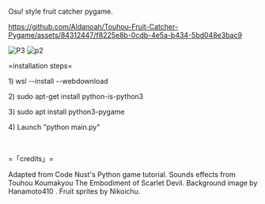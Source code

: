 Osu! style fruit catcher pygame. 

https://github.com/Aldanoah/Touhou-Fruit-Catcher-Pygame/assets/84312447/f8225e8b-0cdb-4e5a-b434-5bd048e3bac9


![P3](https://github.com/Aldanoah/Touhou-Fruit-Catcher-Pygame/assets/84312447/2472ac8d-1d7c-4fa0-adbd-d774504f5037)
![p2](https://github.com/Aldanoah/Touhou-Fruit-Catcher-Pygame/assets/84312447/259c6f58-1c8b-4c12-bb96-8833bf280994)

=installation steps=
<p>1) wsl --install --webdownload</p>
<p>2) sudo apt-get install python-is-python3</p>
<p>3) sudo apt install python3-pygame</p>
<p>4) Launch "python main.py"</p>

<br>

=「credits」=
<p>Adapted from Code Nust's Python game tutorial. Sounds effects from Touhou Koumakyou The Embodiment of Scarlet Devil. Background image by Hanamoto410 . Fruit sprites by Nikoichu.
